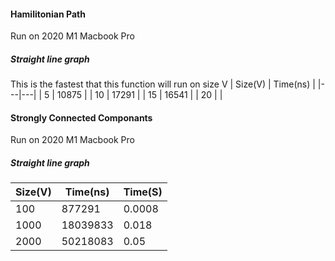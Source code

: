 #### Hamilitonian Path
Run on 2020 M1 Macbook Pro
##### Straight line graph
This is the fastest that this function will run on size V
| Size(V)  | Time(ns)  |
|---|---|
| 5  | 10875  |
| 10  | 17291  |
| 15  |  16541 |
|  20 |   |




#### Strongly Connected Componants
Run on 2020 M1 Macbook Pro
##### Straight line graph
| Size(V)  | Time(ns)  | Time(S) |
|---|---|---|
|  100 |    877291| 0.0008|
|  1000 | 18039833  |0.018|
|  2000 | 50218083  |0.05|